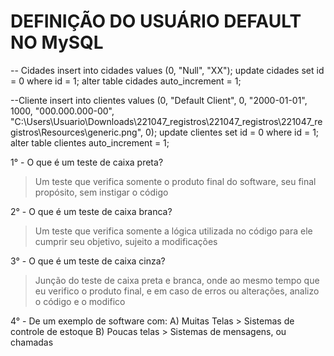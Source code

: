 

<h1>DEFINIÇÃO DO USUÁRIO DEFAULT NO MySQL</h1>
-- Cidades
insert into cidades values (0, "Null", "XX");
update cidades set id = 0 where id = 1;
alter table cidades auto_increment = 1;

--Cliente
insert into clientes values (0, "Default Client", 0, "2000-01-01", 1000, "000.000.000-00", "C:\Users\Usuario\Downloads\221047_registros\221047_registros\221047_registros\Resources\generic.png", 0); 
update clientes set id = 0 where id = 1;
alter table clientes auto_increment = 1; 



1° - O que é um teste de caixa preta?
> Um teste que verifica somente o produto final do software, seu final propósito,
sem instigar o código

2° - O que é um teste de caixa branca?
> Um teste que verifica somente a lógica utilizada no código para ele cumprir seu objetivo,
sujeito a modificações

3° - O que é um teste de caixa cinza?
> Junção do teste de caixa preta e branca, onde ao mesmo tempo que eu verifico o produto final,
e em caso de erros ou alterações, analizo o código e o modifico

4° - De um exemplo de software com:
	A) Muitas Telas > Sistemas de controle de estoque
	B) Poucas telas > Sistemas de mensagens, ou chamadas
